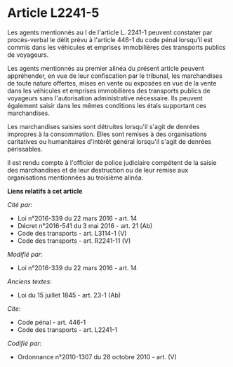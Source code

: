 # Article L2241-5

Les agents mentionnés au I de l'article L. 2241-1 peuvent constater par procès-verbal le délit prévu à l'article 446-1 du
code pénal lorsqu'il est commis dans les véhicules et emprises immobilières des transports publics de voyageurs. 

Les agents mentionnés au premier alinéa du présent article peuvent appréhender, en vue de leur confiscation par le tribunal,
les marchandises de toute nature offertes, mises en vente ou exposées en vue de la vente dans les véhicules et emprises
immobilières des transports publics de voyageurs sans l'autorisation administrative nécessaire. Ils peuvent également saisir
dans les mêmes conditions les étals supportant ces marchandises. 

Les marchandises saisies sont détruites lorsqu'il s'agit de denrées impropres à la consommation. Elles sont remises à des
organisations caritatives ou humanitaires d'intérêt général lorsqu'il s'agit de denrées périssables. 

Il est rendu compte à l'officier de police judiciaire compétent de la saisie des marchandises et de leur destruction ou de
leur remise aux organisations mentionnées au troisième alinéa.

**Liens relatifs à cet article**

_Cité par_:

  - Loi n°2016-339 du 22 mars 2016 - art. 14
  - Décret n°2016-541 du 3 mai 2016 - art. 21 (Ab)
  - Code des transports - art. L3114-1 (V)
  - Code des transports - art. R2241-11 (V)

_Modifié par_:

  - Loi n°2016-339 du 22 mars 2016 - art. 14

_Anciens textes_:

  - Loi du 15 juillet 1845 - art. 23-1 (Ab)

_Cite_:

  - Code pénal - art. 446-1
  - Code des transports - art. L2241-1

_Codifié par_:

  - Ordonnance n°2010-1307 du 28 octobre 2010 - art. (V)
